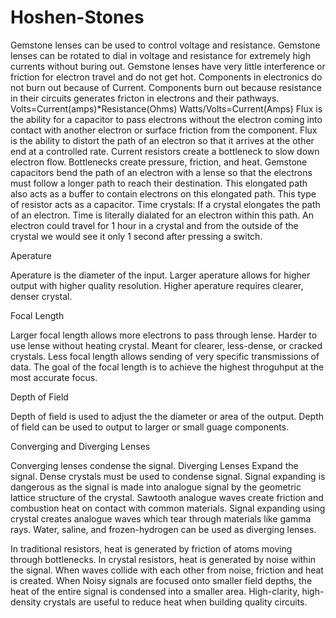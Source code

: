 # Hoshen-Stones
Gemstone lenses can be used to control voltage and resistance. Gemstone lenses can be rotated to dial in voltage and resistance for extremely high currents without buring out. Gemstone lenses have very little interference or friction for electron travel and do not get hot. Components in electronics do not burn out because of Current. Components burn out because resistance in their circuits generates fricton in electrons and their pathways.  Volts=Current(amps)*Resistance(Ohms)  Watts/Volts=Current(Amps)  Flux is the ability for a capacitor to pass electrons without the electron coming into contact with another electron or surface friction from the component. Flux is the ability to distort the path of an electron so that it arrives at the other end at a controlled rate. Current resistors create a bottleneck to slow down electron flow. Bottlenecks create pressure, friction, and heat. Gemstone capacitors bend the path of an electron with a lense so that the electrons must follow a longer path to reach their destination. This elongated path also acts as a buffer to contain electrons on this elongated path. This type of resistor acts as a capacitor.  Time crystals:  If a crystal elongates the path of an electron. Time is literally dialated for an electron within this path. An electron could travel for 1 hour in a crystal and from the outside of the crystal we would see it only 1 second after pressing a switch.

Aperature

Aperature is the diameter of the input. Larger aperature allows for higher output with higher quality resolution. Higher aperature requires clearer, denser crystal.

Focal Length

Larger focal length allows more electrons to pass through lense. Harder to use lense without heating crystal. Meant for clearer, less-dense, or cracked crystals. Less focal length allows sending of very specific transmissions of data. The goal of the focal length is to achieve the highest throguhput at the most accurate focus.

Depth of Field

Depth of field is used to adjust the the diameter or area of the output. Depth of field can be used to output to larger or small guage components.

Converging and Diverging Lenses

Converging lenses condense the signal. Diverging Lenses Expand the signal. Dense crystals must be used to condense signal. Signal expanding is dangerous as the signal is made into analogue signal by the geometric lattice structure of the crystal. Sawtooth analogue waves create friction and combustion heat on contact with common materials. Signal expanding using crystal creates analogue waves which tear through materials like gamma rays. Water, saline, and frozen-hydrogen can be used as diverging lenses.

In traditional resistors, heat is generated by friction of atoms moving through bottlenecks. In crystal resistors, heat is generated by noise within the signal. When waves collide with each other from noise, friction and heat is created. When Noisy signals are focused onto smaller field depths, the heat of the entire signal is condensed into a smaller area. High-clarity, high-density crystals are useful to reduce heat when building quality circuits.

